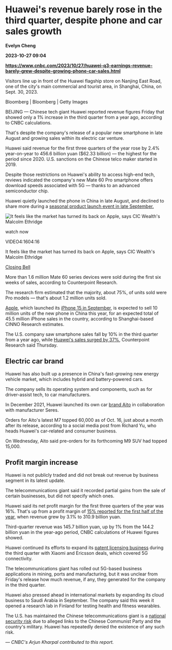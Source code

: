 # Huawei's revenue barely rose in the third quarter, despite phone and car sales growth
**Evelyn Cheng**

**2023-10-27 09:04**

**https://www.cnbc.com/2023/10/27/huawei-q3-earnings-revenue-barely-grew-despite-growing-phone-car-sales.html**

Visitors line up in front of the Huawei flagship store on Nanjing East Road, one of the city's main commercial and tourist area, in Shanghai, China, on Sept. 30, 2023.

Bloomberg | Bloomberg | Getty Images

BEIJING — Chinese tech giant Huawei reported revenue figures Friday that showed only a 1% increase in the third quarter from a year ago, according to CNBC calculations.

That's despite the company's release of a popular new smartphone in late August and growing sales within its electric car venture.

Huawei said revenue for the first three quarters of the year rose by 2.4% year-on-year to 456.6 billion yuan ($62.33 billion) — the highest for the period since 2020. U.S. sanctions on the Chinese telco maker started in 2019.

Despite those restrictions on Huawei's ability to access high-end tech, reviews indicated the company's new Mate 60 Pro smartphone offers download speeds associated with 5G — thanks to an advanced semiconductor chip.

Huawei quietly launched the phone in China in late August, and declined to share more during a [seasonal product launch event in late September.](https://www.cnbc.com/2023/09/25/huawei-silent-on-secretive-5g-mate-60-pro-phone-at-product-launch.html)

![It feels like the market has turned its back on Apple, says CIC Wealth's Malcolm Ethridge](https://image.cnbcfm.com/api/v1/image/107323190-16982611601698261157-31745732768-1080pnbcnews.jpg?v=1698262264&w=750&h=422&vtcrop=y)

watch now

VIDEO4:1604:16

It feels like the market has turned its back on Apple, says CIC Wealth's Malcolm Ethridge

[Closing Bell](https://www.cnbc.com/closing-bell/)

More than 1.6 million Mate 60 series devices were sold during the first six weeks of sales, according to Counterpoint Research.

The research firm estimated that the majority, about 75%, of units sold were Pro models — that's about 1.2 million units sold.

[Apple](https://www.cnbc.com/quotes/AAPL/), which launched its [iPhone 15 in September](https://www.cnbc.com/2023/09/22/apples-iphone-15-launches-in-china-with-people-flocking-to-stores.html), is expected to sell 10 million units of the new phone in China this year, for an expected total of 45.5 million iPhone sales in the country, according to Shanghai-based CINNO Research estimates.

The U.S. company saw smartphone sales fall by 10% in the third quarter from a year ago, while [Huawei's sales surged by 37%](https://www.cnbc.com/2023/10/27/huawei-grows-faster-than-apple-in-china-in-q3-after-mate-60-launch.html), Counterpoint Research said Thursday.

Electric car brand
------------------

Huawei has also built up a presence in China's fast-growing new energy vehicle market, which includes hybrid and battery-powered cars.

The company sells its operating system and components, such as for driver-assist tech, to car manufacturers.

In December 2021, Huawei launched its own car [brand Aito](https://www.cnbc.com/2021/12/23/huawei-joins-chinas-electric-car-race-in-competition-with-tesla.html) in collaboration with manufacturer Seres.

Orders for Aito's latest M7 topped 60,000 as of Oct. 16, just about a month after its release, according to a social media post from Richard Yu, who heads Huawei's car-related and consumer business.

On Wednesday, Aito said pre-orders for its forthcoming M9 SUV had topped 15,000.

Profit margin increase
----------------------

Huawei is not publicly traded and did not break out revenue by business segment in its latest update.

The telecommunications giant said it recorded partial gains from the sale of certain businesses, but did not specify which ones.

Huawei said its net profit margin for the first three quarters of the year was 16%. That's up from a profit margin of [15% reported for the first half of the year](https://www.cnbc.com/2023/08/11/china-tech-huawei-h1-q2-2023-earnings-report.html), when revenue grew by 3.1% to 310.9 billion yuan.

Third-quarter revenue was 145.7 billion yuan, up by 1% from the 144.2 billion yuan in the year-ago period, CNBC calculations of Huawei figures showed.

Huawei continued its efforts to expand its [patent licensing business](https://www.cnbc.com/2023/02/06/huawei-turns-to-patents-for-a-lifeline-including-those-in-the-us.html) during the third quarter with Xiaomi and Ericsson deals, which covered 5G connectivity.

The telecommunications giant has rolled out 5G-based business applications in mining, ports and manufacturing, but it was unclear from Friday's release how much revenue, if any, they generated for the company in the third quarter.

Huawei also pressed ahead in international markets by expanding its cloud business to Saudi Arabia in September. The company said this week it opened a research lab in Finland for testing health and fitness wearables.

The U.S. has maintained the Chinese telecommunications giant is a [national security risk](https://www.cnbc.com/2020/10/08/huawei-accused-of-collusion-with-china-communist-party-uk-lawmakers.html) due to alleged links to the Chinese Communist Party and the country's military. Huawei has repeatedly denied the existence of any such risk.

_— CNBC's Arjun Kharpal contributed to this report._